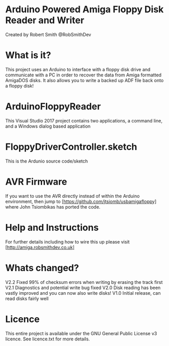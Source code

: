 # Arduino Powered Amiga Floppy Disk Reader and Writer
Created by Robert Smith @RobSmithDev 

# What is it?
This project uses an Arduino to interface with a floppy disk drive and communicate with a PC in order to recover the data from Amiga formatted AmigaDOS disks.
It also allows you to write a backed up ADF file back onto a floppy disk!

# ArduinoFloppyReader
This Visual Studio 2017 project contains two applications, a command line, and a Windows dialog based application

# FloppyDriverController.sketch
This is the Ardunio source code/sketch

# AVR Firmware
If you want to use the AVR directly instead of within the Arduino environment, then jump to [https://github.com/jtsiomb/usbamigafloppy] where John Tsiombikas has ported the code.

# Help and Instructions 
For further details including how to wire this up please visit [http://amiga.robsmithdev.co.uk]

# Whats changed?
V2.2 Fixed 99% of checksum errors when writing by erasing the track first
V2.1 Diagnostics and potential write bug fixed
V2.0 Disk reading has been vastly improved and you can now also write disks!
V1.0 Initial release, can read disks fairly well

# Licence
This entire project is available under the GNU General Public License v3 licence.  See licence.txt for more details.
